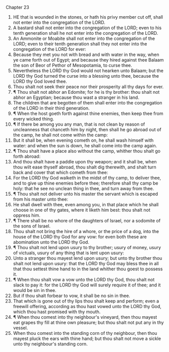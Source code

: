 

Chapter 23

1. HE that is wounded in the stones, or hath his privy member cut off, shall not enter into the congregation of the LORD.
2. A bastard shall not enter into the congregation of the LORD; even to his tenth generation shall he not enter into the congregation of the LORD.
3. An Ammonite or Moabite shall not enter into the congregation of the LORD; even to their tenth generation shall they not enter into the congregation of the LORD for ever:
4. Because they met you not with bread and with water in the way, when ye came forth out of Egypt; and because they hired against thee Balaam the son of Beor of Pethor of Mesopotamia, to curse thee.
5. Nevertheless the LORD thy God would not hearken unto Balaam; but the LORD thy God turned the curse into a blessing unto thee, because the LORD thy God loved thee.
6. Thou shalt not seek their peace nor their prosperity all thy days for ever.
7. ¶ Thou shalt not abhor an Edomite; for he is thy brother: thou shalt not abhor an Egyptian; because thou wast a stranger in his land.
8. The children that are begotten of them shall enter into the congregation of the LORD in their third generation.
9. ¶ When the host goeth forth against thine enemies, then keep thee from every wicked thing.
10. ¶ If there be among you any man, that is not clean by reason of uncleanness that chanceth him by night, then shall he go abroad out of the camp, he shall not come within the camp:
11. But it shall be, when evening cometh on, he shall wash himself with water: and when the sun is down, he shall come into the camp again.
12. ¶ Thou shalt have a place also without the camp, whither thou shalt go forth abroad:
13. And thou shalt have a paddle upon thy weapon; and it shall be, when thou wilt ease thyself abroad, thou shalt dig therewith, and shalt turn back and cover that which cometh from thee:
14. For the LORD thy God walketh in the midst of thy camp, to deliver thee, and to give up thine enemies before thee; therefore shall thy camp be holy: that he see no unclean thing in thee, and turn away from thee.
15. ¶ Thou shalt not deliver unto his master the servant which is escaped from his master unto thee:
16. He shall dwell with thee, even among you, in that place which he shall choose in one of thy gates, where it liketh him best: thou shalt not oppress him.
17. ¶ There shall be no whore of the daughters of Israel, nor a sodomite of the sons of Israel.
18. Thou shalt not bring the hire of a whore, or the price of a dog, into the house of the LORD thy God for any vow: for even both these are abomination unto the LORD thy God.
19. ¶ Thou shalt not lend upon usury to thy brother; usury of money, usury of victuals, usury of any thing that is lent upon usury:
20. Unto a stranger thou mayest lend upon usury; but unto thy brother thou shalt not lend upon usury: that the LORD thy God may bless thee in all that thou settest thine hand to in the land whither thou goest to possess it.
21. ¶ When thou shalt vow a vow unto the LORD thy God, thou shalt not slack to pay it: for the LORD thy God will surely require it of thee; and it would be sin in thee.
22. But if thou shalt forbear to vow, it shall be no sin in thee.
23. That which is gone out of thy lips thou shalt keep and perform; even a freewill offering, according as thou hast vowed unto the LORD thy God, which thou hast promised with thy mouth.
24. ¶ When thou comest into thy neighbour's vineyard, then thou mayest eat grapes thy fill at thine own pleasure; but thou shalt not put any in thy vessel.
25. When thou comest into the standing corn of thy neighbour, then thou mayest pluck the ears with thine hand; but thou shalt not move a sickle unto thy neighbour's standing corn.
